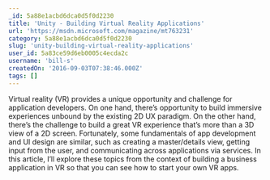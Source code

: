 ```yaml
---
_id: 5a88e1acbd6dca0d5f0d2230
title: 'Unity - Building Virtual Reality Applications'
url: 'https://msdn.microsoft.com/magazine/mt763231'
category: 5a88e1acbd6dca0d5f0d2230
slug: 'unity-building-virtual-reality-applications'
user_id: 5a83ce59d6eb0005c4ecda2c
username: 'bill-s'
createdOn: '2016-09-03T07:38:46.000Z'
tags: []
---
```


Virtual reality (VR) provides a unique opportunity and challenge for application developers. On one hand, there’s opportunity to build immersive experiences unbound by the existing 2D UX paradigm. On the other hand, there’s the challenge to build a great VR experience that’s more than a 3D view of a 2D screen. Fortunately, some fundamentals of app development and UI design are similar, such as creating a master/details view, getting input from the user, and communicating across applications via services. In this article, I’ll explore these topics from the context of building a business application in VR so that you can see how to start your own VR apps.
